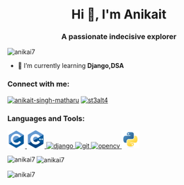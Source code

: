 <h1 align="center">Hi 👋, I'm Anikait</h1>
<h3 align="center">A passionate indecisive explorer</h3>

<p align="left"> <img src="https://komarev.com/ghpvc/?username=anikai7&label=Profile%20views&color=0e75b6&style=flat" alt="anikai7" /> </p>

- 🌱 I’m currently learning **Django,DSA**

<h3 align="left">Connect with me:</h3>
<p align="left">
<a href="https://linkedin.com/in/anikait-singh-matharu" target="blank"><img align="center" src="https://raw.githubusercontent.com/rahuldkjain/github-profile-readme-generator/master/src/images/icons/Social/linked-in-alt.svg" alt="anikait-singh-matharu" height="30" width="40" /></a>
<a href="https://www.leetcode.com/st3alt4" target="blank"><img align="center" src="https://raw.githubusercontent.com/rahuldkjain/github-profile-readme-generator/master/src/images/icons/Social/leet-code.svg" alt="st3alt4" height="30" width="40" /></a>
</p>

<h3 align="left">Languages and Tools:</h3>
<p align="left"> <a href="https://www.cprogramming.com/" target="_blank" rel="noreferrer"> <img src="https://raw.githubusercontent.com/devicons/devicon/master/icons/c/c-original.svg" alt="c" width="40" height="40"/> </a> <a href="https://www.w3schools.com/cpp/" target="_blank" rel="noreferrer"> <img src="https://raw.githubusercontent.com/devicons/devicon/master/icons/cplusplus/cplusplus-original.svg" alt="cplusplus" width="40" height="40"/> </a> <a href="https://www.djangoproject.com/" target="_blank" rel="noreferrer"> <img src="https://cdn.worldvectorlogo.com/logos/django.svg" alt="django" width="40" height="40"/> </a> <a href="https://git-scm.com/" target="_blank" rel="noreferrer"> <img src="https://www.vectorlogo.zone/logos/git-scm/git-scm-icon.svg" alt="git" width="40" height="40"/> </a> <a href="https://opencv.org/" target="_blank" rel="noreferrer"> <img src="https://www.vectorlogo.zone/logos/opencv/opencv-icon.svg" alt="opencv" width="40" height="40"/> </a> <a href="https://www.python.org" target="_blank" rel="noreferrer"> <img src="https://raw.githubusercontent.com/devicons/devicon/master/icons/python/python-original.svg" alt="python" width="40" height="40"/> </a> </p>

<p><img align="left" src="https://github-readme-stats.vercel.app/api/top-langs?username=anikai7&show_icons=true&locale=en&layout=compact" alt="anikai7" /></p>

<p>&nbsp;<img align="center" src="https://github-readme-stats.vercel.app/api?username=anikai7&show_icons=true&locale=en" alt="anikai7" /></p>

<p><img align="center" src="https://github-readme-streak-stats.herokuapp.com/?user=anikai7&" alt="anikai7" /></p>

